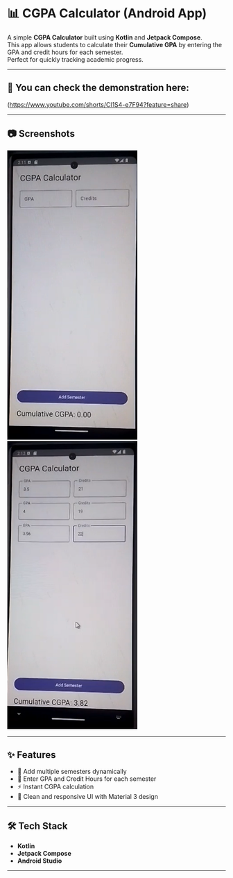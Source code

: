 # 📊 CGPA Calculator (Android App)

A simple **CGPA Calculator** built using **Kotlin** and **Jetpack Compose**.  
This app allows students to calculate their **Cumulative GPA** by entering the GPA and credit hours for each semester.  
Perfect for quickly tracking academic progress.

---

## 🎥 You can check the demonstration here:

(https://www.youtube.com/shorts/Cl1S4-e7F94?feature=share)

---

## 📷 Screenshots

<p float="left">
  <img src="first.png" width="300" />
  <img src="second.png" width="300" />
</p>

---

## ✨ Features
- 📅 Add multiple semesters dynamically
- 📝 Enter GPA and Credit Hours for each semester
- ⚡ Instant CGPA calculation
- 📱 Clean and responsive UI with Material 3 design

---

## 🛠️ Tech Stack
- **Kotlin**
- **Jetpack Compose**
- **Android Studio**

---
